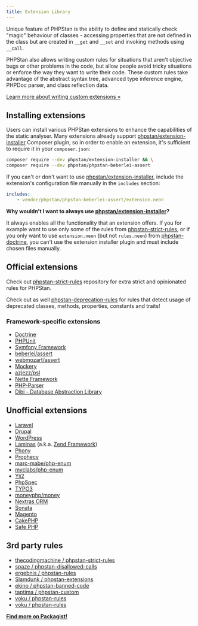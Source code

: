 ```yaml
---
title: Extension Library
---
```


Unique feature of PHPStan is the ability to define and statically check "magic" behaviour of classes - accessing properties that are not defined in the class but are created in `__get` and `__set` and invoking methods using `__call`.

PHPStan also allows writing custom rules for situations that aren't objective bugs or other problems in the code, but allow people avoid tricky situations or enforce the way they want to write their code. These custom rules take advantage of the abstract syntax tree, advanced type inference engine, PHPDoc parser, and class reflection data.

[Learn more about writing custom extensions »](/developing-extensions/extension-types)

Installing extensions
-------------------------

Users can install various PHPStan extensions to enhance the capabilities of the static analyser. Many extensions already support [phpstan/extension-installer](https://github.com/phpstan/extension-installer) Composer plugin, so in order to enable an extension, it's sufficient to require it in your `composer.json`:

```bash
composer require --dev phpstan/extension-installer && \
composer require --dev phpstan/phpstan-beberlei-assert
```

If you can't or don't want to use [phpstan/extension-installer](https://github.com/phpstan/extension-installer), include the extension's configuration file manually in the `includes` section:

```yaml
includes:
	- vendor/phpstan/phpstan-beberlei-assert/extension.neon
```

<div class="bg-blue-100 border-l-4 border-blue-500 text-blue-700 p-4 mb-4" role="alert">

**Why wouldn't I want to always use [phpstan/extension-installer](https://github.com/phpstan/extension-installer)?**

It always enables all the functionality that an extension offers. If you for example want to use only some of the rules from [phpstan-strict-rules](https://github.com/phpstan/phpstan-strict-rules), or if you only want to use `extension.neon` (but not `rules.neon`) from [phpstan-doctrine](https://github.com/phpstan/phpstan-doctrine), you can't use the extension installer plugin and must include chosen files manually.

</div>

Official extensions
---------------

Check out [phpstan-strict-rules](https://github.com/phpstan/phpstan-strict-rules) repository for extra strict and opinionated rules for PHPStan.

Check out as well [phpstan-deprecation-rules](https://github.com/phpstan/phpstan-deprecation-rules) for rules that detect usage of deprecated classes, methods, properties, constants and traits!

### Framework-specific extensions

* [Doctrine](https://github.com/phpstan/phpstan-doctrine)
* [PHPUnit](https://github.com/phpstan/phpstan-phpunit)
* [Symfony Framework](https://github.com/phpstan/phpstan-symfony)
* [beberlei/assert](https://github.com/phpstan/phpstan-beberlei-assert)
* [webmozart/assert](https://github.com/phpstan/phpstan-webmozart-assert)
* [Mockery](https://github.com/phpstan/phpstan-mockery)
* [azjezz/psl](https://github.com/php-standard-library/phpstan-extension)
* [Nette Framework](https://github.com/phpstan/phpstan-nette)
* [PHP-Parser](https://github.com/phpstan/phpstan-php-parser)
* [Dibi - Database Abstraction Library](https://github.com/phpstan/phpstan-dibi)

Unofficial extensions
-----------------

* [Laravel](https://github.com/nunomaduro/larastan)
* [Drupal](https://github.com/mglaman/phpstan-drupal)
* [WordPress](https://github.com/szepeviktor/phpstan-wordpress)
* [Laminas](https://github.com/Slamdunk/phpstan-laminas-framework) (a.k.a. [Zend Framework](https://github.com/Slamdunk/phpstan-zend-framework))
* [Phony](https://github.com/eloquent/phpstan-phony)
* [Prophecy](https://github.com/Jan0707/phpstan-prophecy)
* [marc-mabe/php-enum](https://github.com/marc-mabe/php-enum-phpstan)
* [myclabs/php-enum](https://github.com/timeweb/phpstan-enum)
* [Yii2](https://github.com/proget-hq/phpstan-yii2)
* [PhpSpec](https://github.com/proget-hq/phpstan-phpspec)
* [TYPO3](https://github.com/sascha-egerer/phpstan-typo3)
* [moneyphp/money](https://github.com/JohnstonCode/phpstan-moneyphp)
* [Nextras ORM](https://github.com/nextras/orm-phpstan)
* [Sonata](https://github.com/ekino/phpstan-sonata)
* [Magento](https://github.com/bitExpert/phpstan-magento)
* [CakePHP](https://github.com/CakeDC/cakephp-phpstan)
* [Safe PHP](https://github.com/thecodingmachine/phpstan-safe-rule)

3rd party rules
-----------------

* [thecodingmachine / phpstan-strict-rules](https://github.com/thecodingmachine/phpstan-strict-rules)
* [spaze / phpstan-disallowed-calls](https://github.com/spaze/phpstan-disallowed-calls)
* [ergebnis / phpstan-rules](https://github.com/ergebnis/phpstan-rules)
* [Slamdunk / phpstan-extensions](https://github.com/Slamdunk/phpstan-extensions)
* [ekino / phpstan-banned-code](https://github.com/ekino/phpstan-banned-code)
* [taptima / phpstan-custom](https://github.com/taptima/phpstan-custom)
* [voku / phpstan-rules](https://github.com/voku/phpstan-rules)
* [voku / phpstan-rules](https://github.com/shipmonk-rnd/phpstan-rules)

[**Find more on Packagist!**](https://packagist.org/?type=phpstan-extension)
